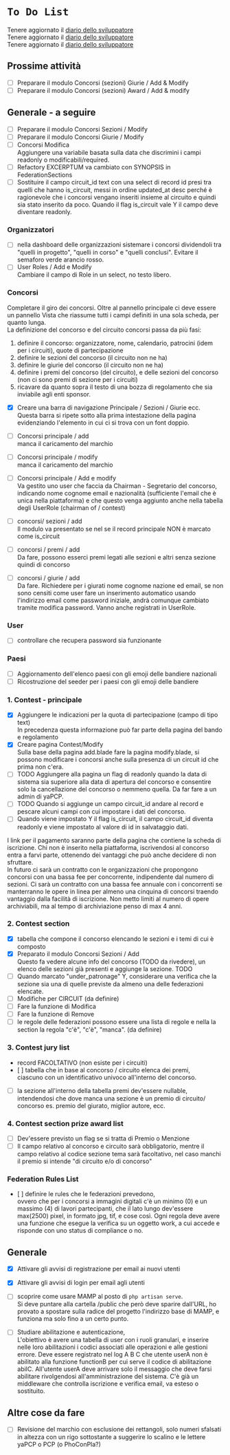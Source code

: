 # `To Do List`

Tenere aggiornato il [diario dello sviluppatore](./index.md)  
Tenere aggiornato il [diario dello sviluppatore](./index.md)  
Tenere aggiornato il [diario dello sviluppatore](./index.md)  

## Prossime attività

* [ ] Preparare il modulo Concorsi (sezioni) Giurie / Add & Modify
* [ ] Preparare il modulo Concorsi (sezioni) Award / Add & modify

## Generale - a seguire

* [ ] Preparare il modulo Concorsi Sezioni / Modify  
* [ ] Preparare il modulo Concorsi Giurie / Modify
* [ ] Concorsi Modifica  
Aggiungere una variabile basata sulla data
che discrimini i campi readonly o modificabili/required.
* [ ] Refactory EXCERPTUM va cambiato con SYNOPSIS in FederationSections
* [ ] Sostituire il campo circuit_id text con una select di record id presi
tra quelli che hanno is_circuit, messi in ordine updated_at desc perché
è ragionevole che i concorsi vengano inseriti insieme al circuito e quindi
sia stato inserito da poco. Quando il flag is_circuit vale Y il campo deve
diventare readonly.

### Organizzatori

* [ ] nella dashboard delle organizzazioni sistemare
i concorsi dividendoli tra "quelli in progetto", "quelli in corso"
e "quelli conclusi". Evitare il semaforo verde arancio rosso.
* [ ] User Roles / Add e Modify  
Cambiare il campo di Role in un select, no testo libero.

### Concorsi

Completare il giro dei concorsi. Oltre al pannello principale
ci deve essere un pannello Vista che riassume tutti i campi
definiti in una sola scheda, per quanto lunga.  
La definizione del concorso e del circuito concorsi passa da più fasi:

1. definire il concorso: organizzatore, nome, calendario, patrocini (idem per i circuiti), quote di partecipazione
2. definire le sezioni del concorso (il circuito non ne ha)
3. definire le giurie del concorso (il circuito non ne ha)
4. definire i premi del concorso (del circuito), e delle sezioni del concorso (non ci sono premi di sezione per i circuiti)
5. ricavare da quanto sopra il testo di una bozza di regolamento che sia inviabile agli enti sponsor.

* [x] Creare una barra di navigazione Principale / Sezioni / Giurie ecc.  
Questa barra si ripete sotto alla prima intestazione della pagina evidenziando l'elemento in cui ci si trova con un font doppio.
* [ ] Concorsi principale / add  
manca il caricamento del marchio
* [ ] Concorsi principale / modify  
manca il caricamento del marchio
* [ ] Concorsi principale / Add e modify  
Va gestito uno user che faccia da Chairman - Segretario del concorso,
indicando nome cognome email e nazionalità (sufficiente l'email
che è unica nella piattaforma) e che questo venga aggiunto anche
nella tabella degli UserRole (chairman of / contest)

* [ ] concorsi/ sezioni / add  
Il modulo va presentato se nel se il record principale NON è marcato come is_circuit

* [ ] concorsi / premi / add  
Da fare, possono esserci premi legati alle sezioni e altri senza sezione quindi di concorso

* [ ] concorsi / giurie / add  
Da fare. Richiedere per i giurati nome cognome nazione ed email,  se non sono censiti come user fare un inserimento automatico usando l'indirizzo email come password iniziale, andrà comunque cambiato tramite modifica password. Vanno anche registrati in UserRole.

### User

* [ ] controllare che recupera password sia funzionante

### Paesi

* [ ] Aggiornamento dell'elenco paesi con gli emoji delle bandiere nazionali
* [ ] Ricostruzione del seeder per i paesi con gli emoji delle bandiere

### 1. Contest - principale

* [x] Aggiungere le indicazioni per la quota di partecipazione (campo di tipo text)  
In precedenza questa informazione può far parte della pagina del bando e regolamento
* [X] Creare pagina Contest/Modify  
Sulla base della pagina add.blade fare la pagina modify.blade, si possono modificare
i concorsi anche sulla presenza di un circuit id che prima non c'era.
* [ ] TODO Aggiungere alla pagina un flag di readonly quando la data di sistema sia superiore
alla data di apertura del concorso e consentire solo la cancellazione del concorso
o nemmeno quella. Da far fare a un admin di yaPCP.
* [ ] TODO Quando si aggiunge un campo circuit_id andare al record e pescare
alcuni campi con cui impostare i dati del concorso.
* [ ] Quando viene impostato Y il flag is_circuit, il campo circuit_id diventa readonly e
viene impostato al valore di id in salvataggio dati.

I link per il pagamento saranno parte della pagina che contiene la scheda di iscrizione.
Chi non è inserito nella piattaforma, iscrivendosi
al concorso entra a farvi parte, ottenendo dei vantaggi
che può anche decidere di non sfruttare.  
In futuro ci sarà un contratto con le organizzazioni che propongono
concorsi con una bassa fee per concorrente, indipendente dal numero di sezioni.
Ci sarà un contratto con una bassa fee annuale con i concorrenti se manterranno le opere in linea
per almeno una cinquina di concorsi traendo vantaggio dalla facilità di iscrizione.
Non metto limiti al numero di opere archiviabili, ma al tempo di archiviazione
penso di max 4 anni.

### 2. Contest section

* [x] tabella che compone il concorso elencando
le sezioni e i temi di cui è composto
* [x] Preparato il modulo Concorsi Sezioni / Add  
Questo fa vedere alcune info del concorso (TODO da rivedere),
un elenco delle sezioni già presenti e aggiunge la sezione.
TODO
* [ ] Quando marcato "under_patronage" Y,
considerare una verifica che la sezione sia una di quelle
previste da almeno una delle federazioni elencate.
* [ ] Modifiche per CIRCUIT (da definire)
* [ ] Fare la funzione di Modifica
* [ ] Fare la funzione di Remove
* [ ] le regole delle federazioni possono essere una lista di regole
e nella la section la regola "c'è", "c'è", "manca". (da definire)

### 3. Contest jury list

* record FACOLTATIVO (non esiste per i circuiti)
* [ ] tabella che in base al concorso / circuito elenca dei premi,  
ciascuno con un identificativo univoco all'interno del concorso.
* [ ] la sezione all'interno della tabella premi dev'essere nullable,  
intendendosi che dove manca una sezione è un premio di circuito/ concorso
es. premio del giurato, miglior autore, ecc.

### 4. Contest section prize award list

* [ ] Dev'essere previsto un flag se si tratta di Premio o Menzione
* [ ] Il campo relativo al concorso e circuito sarà obbligatorio, mentre
il campo relativo al codice sezione tema sarà facoltativo, nel caso manchi
il premio si intende "di circuito e/o di concorso"

### Federation Rules List

* [ ] definire le rules che le federazioni prevedono,  
ovvero che per i concorsi a immagini digitali c'è un
minimo (0) e un massimo (4) di lavori partecipanti,
che il lato lungo dev'essere max(2500) pixel, in formato jpg, tif,
e cose così. Ogni regola deve avere una funzione che esegue la verifica
su un oggetto work, a cui accede e risponde con uno status di compliance o no.

## Generale

* [x] Attivare gli avvisi di registrazione per email ai nuovi utenti
* [x] Attivare gli avvisi di login per email agli utenti
* [ ] scoprire come usare MAMP al posto di `php artisan serve`.  
  Si deve puntare alla cartella /public che però deve sparire dall'URL,
  ho provato a spostare sulla radice del progetto l'indirizzo
  base di MAMP, e funziona ma solo fino a un certo punto.

* [ ] Studiare abilitazione e autenticazione,  
  L'obiettivo è avere una tabella di user con i ruoli granulari,
  e inserire nelle loro abilitazioni i codici associati alle
  operazioni e alle gestioni errore. Deve essere registrato nel
  log A B C che utente userA non è abilitato alla funzione
  functionB per cui serve il codice di abilitazione abilC.
  All'utente userA deve arrivare solo il messaggio che deve
  farsi abilitare rivolgendosi all'amministrazione del sistema.
  C'è già un middleware che controlla iscrizione e verifica email,
  va esteso o sostituito.

## Altre cose da fare

* [ ] Revisione del marchio con esclusione dei rettangoli, solo numeri sfalsati in altezza
  con un rigo sottostante a suggerire lo scalino e le lettere yaPCP o PCP (o PhoConPla?)
